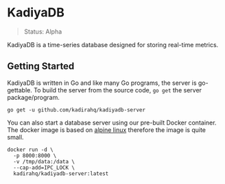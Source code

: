 # KadiyaDB

> Status: Alpha

KadiyaDB is a time-series database designed for storing real-time metrics.

## Getting Started

KadiyaDB is written in Go and like many Go programs, the server is go-gettable.
To build the server from the source code, `go get` the server package/program.

```shell
go get -u github.com/kadirahq/kadiyadb-server
```

You can also start a database server using our pre-built Docker container.
The docker image is based on [alpine linux](http://www.alpinelinux.org/)
therefore the image is quite small.

``` shell
docker run -d \
  -p 8000:8000 \
  -v /tmp/data:/data \
  --cap-add=IPC_LOCK \
  kadirahq/kadiyadb-server:latest
```
